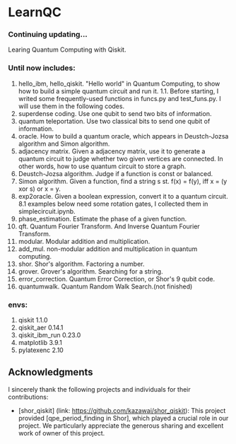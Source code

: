 # LearnQC
 ### Continuing updating...
 Learing Quantum Computing with Qiskit.

 ### Until now includes:

 1. hello_ibm, hello_qiskit. "Hello world" in Quantum Computing, to show how to build a simple quantum circuit and run it.
 1.1. Before starting, I writed some frequently-used functions in funcs.py and test_funs.py. I will use them in the following codes.
 2. superdense coding. Use one qubit to send two bits of information.
 3. quantum teleportation. Use two classical bits to send one qubit of information.
 4. oracle. How to build a quantum oracle, which appears in Deustch-Jozsa algorithm and Simon algorithm.
 5. adjacency matrix. Given a adjacency matrix, use it to generate a quantum circuit to judge whether two given vertices are connected. In other words, how to use quantum circuit to store a graph.
 6. Deustch-Jozsa algorithm. Judge if a function is const or balanced.
 7. Simon algorithm. Given a function, find a string s st. f(x) = f(y), iff x = (y xor s) or x = y.
 8. exp2oracle. Given a boolean expression, convert it to a quantum circuit.
 8.1 examples below need some rotation gates, I collected them in simplecircuit.ipynb.
 9. phase_estimation. Estimate the phase of a given function.
 10. qft. Quantum Fourier Transform. And Inverse Quantum Fourier Transform.
 11. modular. Modular addition and multiplication. 
 11. add_mul. non-modular addition and multiplication in quantum computing. 
 12. shor. Shor's algorithm. Factoring a number. 
 13. grover. Grover's algorithm. Searching for a string. 
 14. error_correction. Quantum Error Correction, or Shor's 9 qubit code.
 15. quantumwalk. Quantum Random Walk Search.(not finished)
 

### envs:
1. qiskit  1.1.0
2. qiskit_aer  0.14.1
3. qiskit_ibm_run  0.23.0
4. matplotlib  3.9.1
5. pylatexenc  2.10

## Acknowledgments  
  
I sincerely thank the following projects and individuals for their contributions:  
  
- [shor_qiskit] (link: https://github.com/kazawai/shor_qiskit): This project provided [qpe_period_finding in Shor], which played a crucial role in our project. We particularly appreciate the generous sharing and excellent work of owner of this project.  
  